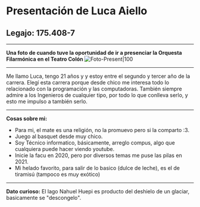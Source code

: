 # **Presentación de Luca Aiello**
## Legajo: 175.408-7
___
**Una foto de cuando tuve la oportunidad de ir a presenciar la Orquesta Filarmónica en el Teatro Colón**
![Foto-Present|100](https://user-images.githubusercontent.com/129466268/231030002-180a3d91-92c6-4c7c-8750-8809a2120455.jpg)
___
Me llamo Luca, tengo 21 años y y estoy entre el segundo y tercer año de la carrera. Elegí esta carrera porque desde chico me interesa todo lo relacionado con la programación y las computadoras. También siempre admire a los Ingenieros de cualquier tipo, por todo lo que conlleva serlo, y esto me impulso a también serlo.
___
**Cosas sobre mi:**
 - Para mi, el mate es una religión, no la promuevo pero si la comparto :3.
 - Juego al basquet desde muy chico.
 - Soy Técnico informatico, básicamente, arreglo compus, algo que cualquiera puede hacer viendo youtube.
 - Inicie la facu en 2020, pero por diversos temas me puse las pilas en 2021.
 - Mi helado favorito, para salir de lo basico (dulce de leche), es el de tiramisú (tampoco es muy exótico)
___
**Dato curioso:**
El lago Nahuel Huepi es producto del deshielo de un glaciar, basicamente se "descongelo".
